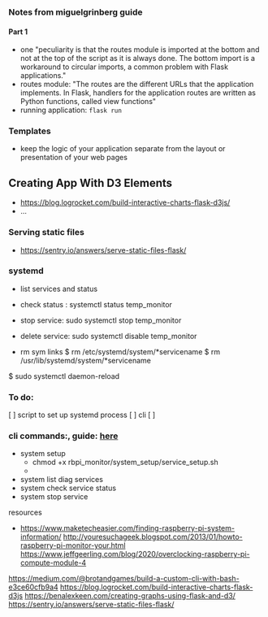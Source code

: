 

### Notes from miguelgrinberg guide 

#### Part 1
- one "peculiarity is that the routes module is imported at the bottom and not at the top of the script as it is always done. The bottom import is a workaround to circular imports, a common problem with Flask applications."
- routes module: "The routes are the different URLs that the application implements. In Flask, handlers for the application routes are written as Python functions, called view functions" 
- running application: `flask run`

### Templates 
- keep the logic of your application separate from the layout or presentation of your web pages



## Creating App With D3 Elements

- https://blog.logrocket.com/build-interactive-charts-flask-d3js/
- ...



### Serving static files 
- https://sentry.io/answers/serve-static-files-flask/


### systemd 

- list services and status

- check status : systemctl status temp_monitor

- stop service: sudo systemctl stop temp_monitor

- delete service: sudo systemctl disable temp_monitor

- rm sym links 
$ rm /etc/systemd/system/*servicename
$ rm /usr/lib/systemd/system/*servicename

$ sudo systemctl daemon-reload

### To do:
[ ] script to set up systemd process 
[ ] cli
[ ] 

### cli commands:, guide: [here](https://clig.dev/) 
- system setup 
    - chmod +x rbpi_monitor/system_setup/service_setup.sh
    - 
- system list diag services
- system check service status 
- system stop service 


resources 
- https://www.maketecheasier.com/finding-raspberry-pi-system-information/
http://youresuchageek.blogspot.com/2013/01/howto-raspberry-pi-monitor-your.html
https://www.jeffgeerling.com/blog/2020/overclocking-raspberry-pi-compute-module-4


https://medium.com/@brotandgames/build-a-custom-cli-with-bash-e3ce60cfb9a4
https://blog.logrocket.com/build-interactive-charts-flask-d3js
https://benalexkeen.com/creating-graphs-using-flask-and-d3/
https://sentry.io/answers/serve-static-files-flask/








